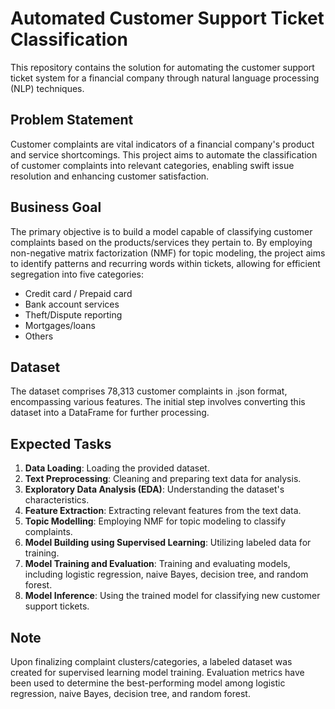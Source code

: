# Automated Customer Support Ticket Classification

This repository contains the solution for automating the customer support ticket system for a financial company through natural language processing (NLP) techniques.

## Problem Statement
Customer complaints are vital indicators of a financial company's product and service shortcomings. This project aims to automate the classification of customer complaints into relevant categories, enabling swift issue resolution and enhancing customer satisfaction.

## Business Goal
The primary objective is to build a model capable of classifying customer complaints based on the products/services they pertain to. By employing non-negative matrix factorization (NMF) for topic modeling, the project aims to identify patterns and recurring words within tickets, allowing for efficient segregation into five categories:
- Credit card / Prepaid card
- Bank account services
- Theft/Dispute reporting
- Mortgages/loans
- Others

## Dataset
The dataset comprises 78,313 customer complaints in .json format, encompassing various features. The initial step involves converting this dataset into a DataFrame for further processing.

## Expected Tasks
1. **Data Loading**: Loading the provided dataset.
2. **Text Preprocessing**: Cleaning and preparing text data for analysis.
3. **Exploratory Data Analysis (EDA)**: Understanding the dataset's characteristics.
4. **Feature Extraction**: Extracting relevant features from the text data.
5. **Topic Modelling**: Employing NMF for topic modeling to classify complaints.
6. **Model Building using Supervised Learning**: Utilizing labeled data for training.
7. **Model Training and Evaluation**: Training and evaluating models, including logistic regression, naive Bayes, decision tree, and random forest.
8. **Model Inference**: Using the trained model for classifying new customer support tickets.



## Note
Upon finalizing complaint clusters/categories, a labeled dataset was created for supervised learning model training. Evaluation metrics have been used to determine the best-performing model among logistic regression, naive Bayes, decision tree, and random forest.
